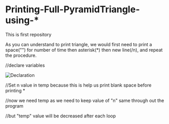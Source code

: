 # Printing-Full-PyramidTriangle-using-*
This is first repository

As you can understand to print triangle, we would first need to print a space("") for number of time then asterisk(*) then new line(/n), and repeat the procedure.


//declare variables

![Declaration](https://user-images.githubusercontent.com/84003407/118357965-44df2d80-b59a-11eb-8be7-4d01d1eca3c6.png)

//Set n value in temp because this is help us print blank space before printing *

//now we need temp as we need to keep value of "n" same through out the program

//but "temp" value will be decreased after each loop

